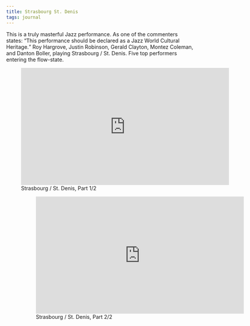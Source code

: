 ```yaml
---
title: Strasbourg St. Denis
tags: journal
---
```

This is  a truly masterful Jazz performance. As one of the commenters states: <q>This performance should be declared as a Jazz World Cultural Heritage.</q> Roy Hargrove, Justin Robinson, Gerald Clayton, Montez Coleman, and Danton Boller, playing Strasbourg / St. Denis. Five top performers entering the flow-state.

<figure>
<iframe width="560" height="315" src="https://www.youtube.com/embed/L0WXEzwZOv0?si=BjPJGH8n36W2qTHS" title="YouTube video player" frameborder="0" allow="accelerometer; autoplay; clipboard-write; encrypted-media; gyroscope; picture-in-picture; web-share" referrerpolicy="strict-origin-when-cross-origin" allowfullscreen></iframe>
<figcaption>Strasbourg / St. Denis, Part 1/2</figcaption>
</frigure>

<figure>
<iframe width="560" height="315" src="https://www.youtube.com/embed/vXxXQRoMJ1w?si=jTwyJUoZFN4Ll010" title="YouTube video player" frameborder="0" allow="accelerometer; autoplay; clipboard-write; encrypted-media; gyroscope; picture-in-picture; web-share" referrerpolicy="strict-origin-when-cross-origin" allowfullscreen></iframe>
<figcaption>Strasbourg / St. Denis, Part 2/2</figcaption>
</figure>